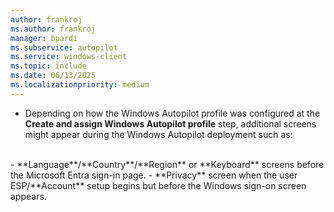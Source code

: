 ```yaml
---
author: frankroj
ms.author: frankroj
manager: bpardi
ms.subservice: autopilot
ms.service: windows-client
ms.topic: include
ms.date: 06/13/2025
ms.localizationpriority: medium
---
```


<!-- This file is shared by the following articles:

pre-provisioning\hybrid-azure-ad-join-user-flow.md
user-driven\hybrid-azure-ad-join-deploy-device.md

Headings are driven by article context. -->

- Depending on how the Windows Autopilot profile was configured at the **Create and assign Windows Autopilot profile** step, additional screens might appear during the Windows Autopilot deployment such as:<br>
<br>
  - **Language**/**Country**/**Region** or **Keyboard** screens before the Microsoft Entra sign-in page.
  - **Privacy** screen when the user ESP/**Account** setup begins but before the Windows sign-on screen appears.
